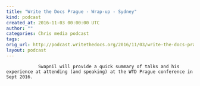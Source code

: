```yaml
---
title: "Write the Docs Prague - Wrap-up - Sydney"
kind: podcast
created_at: 2016-11-03 00:00:00 UTC
author: ""
categories: Chris media podcast
tags: 
orig_url: http://podcast.writethedocs.org/2016/11/03/write-the-docs-prague-meetup/
layout: podcast
---
```


                Swapnil will provide a quick summary of talks and his experience at attending (and speaking) at the WTD Prague conference in Sept 2016.
            